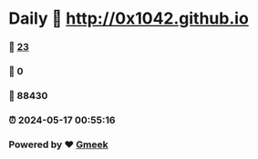 # Daily :link: http://0x1042.github.io 
### :page_facing_up: [23](http://0x1042.github.io/tag.html) 
### :speech_balloon: 0 
### :hibiscus: 88430 
### :alarm_clock: 2024-05-17 00:55:16 
### Powered by :heart: [Gmeek](https://github.com/Meekdai/Gmeek)
